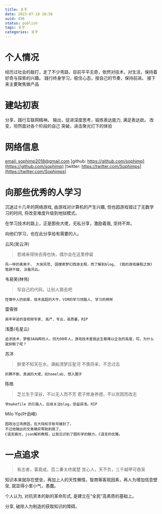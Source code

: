 ```yaml
---
title: 关于
date: 2023-07-18 18:50
uuid: 456
status: publish
tags: 关于
categories: 关于
---
```


# 个人情况

经历过社会的敲打，走了不少弯路，目前平平无奇，依然对技术，对生活，保持着好奇与探索的兴趣。
践行终身学习，稳住心态，按自己的节奏，保持前进。 
接下来主要聚焦做产品

# 建站初衷

分享，践行互联网精神。
输出，促进深度思考，锻炼表达能力, 满足表达欲。
改变，坦然面对各个阶段的自己
突破，进击聚光灯下的体验

# 网络信息

[email: sophimp2018@gmail.com](sophimp2018@gmail.com)
[github: https://github.com/sophimp](https://github.com/sophimp)
[twitter: https://twitter.com/Sophimps](https://twitter.com/Sophimps)

# 向那些优秀的人学习

沉迷过十几年的网络游戏, 由游戏对计算机的产生兴趣, 但也因游戏错过了无数学习的时间, 将改变难度升级到地狱模式。

在学习技术的路上，正是那些大佬，无私分享，激励着我, 坚持不弃。

向他们学习，也在此分享给有需要的人。

云风(吴云洋)

> 思绪来得快去得也快，偶尔会在这里停留

	风一样的美男子， 大侠风范, 因搜索梦幻西游主程，而了解到blog, 《我的游戏编程之旅》
	笔耕不辍, 淡看风云。
	
韦易笑(林伟)

> 写自己的代码，让别人猜去吧

	性情中人的前辈，技术高超的大牛，VIM的学习领路人, 学习的榜样

雷霄骅

	英年早逝的音视频专家, 高产，专业，高质量，RIP

浅墨(毛星云)

	追求技术，梦做3A纯粹的人，同为90年人，游戏技术是我此生都难以企及的高度，哎，为什么就抑郁了呢？

苏洋

> 醉里不知天在水，满船清梦压星河
> 不畏将来，不念过去

	折腾不断，真诚的大佬，玩homelab, 想入圈子

陈皓

> 芝兰生于深谷，不以无人而不芳
> 君子修身养德，不以贫困而改志

	学makefile 的引路人，后续关注blog，受益菲浅。RIP

Milo Yip(叶劲峰)

	因政治立场原因，在大陆知乎账号被封了，
	不过他输出的文章确实帮助到我了，
	C语言画光，json解析教程，让我见识到了图形学的魅力，C语言的优雅。


# 一点追求

> 有志者，事竟成，百二秦关终属楚
> 苦心人，天不负，三千越甲可吞吴

知识本来就存在壁垒，再加上人的天性懒惰，智商等客观因素，再人为增加信息壁垒, 就显得小里小气，愚蠢。

个人认为, 对抗资本的新的革命形式, 是建立在“全民”高素质的基础上。

分享, 破除人为制造的获取知识的障碍。



